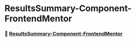 # ResultsSummary-Component-FrontendMentor

### 🚀 [ResultsSummary-Component-FrontendMentor](https://kevencb.github.io/Meet-LandingPage-FrontendMentor/)

